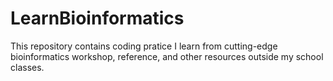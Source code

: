 # LearnBioinformatics

This repository contains coding pratice I learn from cutting-edge bioinformatics workshop, reference, and other resources outside my school classes.
